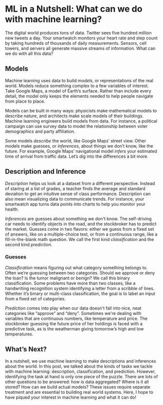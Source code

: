 # ML in a Nutshell: What can we do with machine learning?

The digital world produces tons of data. Twitter sees five hundred million new tweets a day. Your smartwatch monitors your heart rate and step count by taking hundreds of thousands of daily measurements. Sensors, cell towers, and servers all generate massive streams of information. What can we do with all this data?

## Models

Machine learning uses data to build *models*, or representations of the real world. Models reduce something complex to a few variables of interest. Take Google Maps, a model of Earth’s surface. Rather than include every detail, the model only keeps the elements needed to help people navigate from place to place. 

Models can be built in many ways: physicists make mathematical models to describe nature, and architects make scale models of their buildings. Machine learning engineers build models from data. For instance, a political campaign can use survey data to model the relationship between voter demographics and party affiliation. 

Some models *describe* the world, like Google Maps’ street view. Other models make guesses, or *inferences*, about things we don’t know, like the future. For example, Google Maps’ navigational model *infers* your estimated time of arrival from traffic data. Let’s dig into the differences a bit more. 

## Description and Inference

*Description* helps us look at a dataset from a different perspective. Instead of staring at a list of grades, a teacher finds the average and standard deviation to get an intuitive sense of class performance. Description can also mean visualizing data to communicate trends. For instance, your smartwatch app turns data points into charts to help you monitor your health.

*Inferences* are guesses about something we don't know. The self-driving car needs to identify objects in the road, and the stockbroker has to predict the market. Guesses come in two flavors: either we guess from a fixed set of answers, like on a multiple-choice test, or from a continuous range, like a fill-in-the-blank math question. We call the first kind *classification* and the second kind *prediction*.

### Guesses
	
*Classification* means figuring out what category something belongs to. Often we’re guessing between two categories. Should we approve or deny the loan? Is the tumor malignant or benign? We call this binary classification. Some problems have more than two classes, like a handwriting recognition system identifying a letter from a scribble of lines. Whether it’s binary or multi-class classification, the goal is to label an input from a fixed set of categories.


*Prediction* comes into play when our data doesn't fall into nice, neat categories like “approve” and “deny”. Sometimes we're dealing with variables that are continuous numbers, like temperature and price. The stockbroker guessing the future price of her holdings is faced with a predictive task, as is the weatherman giving tomorrow’s high and low temperatures. 
 
## What’s Next?

In a nutshell, we use machine learning to make descriptions and inferences about the world. In this post, we talked about the kinds of tasks we tackle with machine learning: description, classification, and prediction. However, identifying the task at hand is only one piece of the puzzle. There are lots of other questions to be answered: how is data aggregated? Where is it all stored? How can we build actual models? These issues require separate treatment and are essential to building real world systems. Here, I hope to have piqued your interest in machine learning and what it can do!
